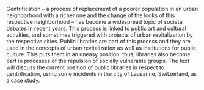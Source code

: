 Gentrification – a process of replacement of a poorer population in an urban neighborhood with a richer one and the change of the looks of this respective neighborhood – has become a widespread topic of societal debates in recent years. This process is linked to public art and cultural activities, and sometimes triggered with projects of urban revitalization by the respective cities. Public libraries are part of this process and they are used in the concepts of urban revitalization as well as institutions for public culture. This puts them in an uneasy position: thus, libraries also become part in processes of the repulsion of socially vulnerable groups. The text will discuss the current position of public libraries in respect to gentrification, using some incidents in the city of Lausanne, Switzerland, as a case study.